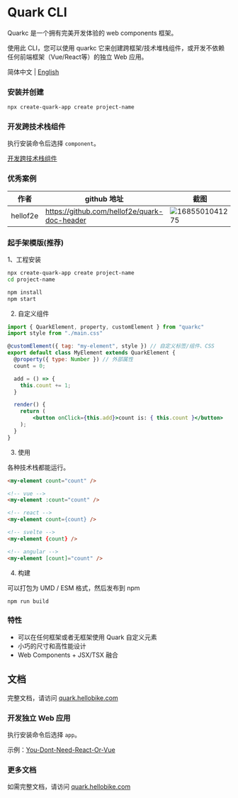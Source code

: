 # Quark CLI

Quarkc 是一个拥有完美开发体验的 web components 框架。

使用此 CLI，您可以使用 quarkc 它来创建跨框架/技术堆栈组件，或开发不依赖任何前端框架（Vue/React等）的独立 Web 应用。

简体中文 | [English](./README.en-US.md)

### 安装并创建

```bash
npx create-quark-app create project-name
```

### 开发跨技术栈组件

执行安装命令后选择 `component`。

[开发跨技术栈组件](https://github.com/hellof2e/quark-cli/blob/main/template/application/component/README.md)

### 优秀案例
|  作者   | github 地址  | 截图
|  ----  | ----  | ----- |
| hellof2e  | https://github.com/hellof2e/quark-doc-header | ![1685501041275](https://github.com/hellof2e/quark/assets/14307551/24dd5626-e6a9-452c-9c95-c2cdb8891573) |


### 起手架模版(推荐)

1、工程安装
```bash
npx create-quark-app create project-name
cd project-name

npm install
npm start
```

2. 自定义组件
```jsx
import { QuarkElement, property, customElement } from "quarkc"
import style from "./main.css"

@customElement({ tag: "my-element", style }) // 自定义标签/组件、CSS
export default class MyElement extends QuarkElement {
  @property({ type: Number }) // 外部属性
  count = 0;

  add = () => {
    this.count += 1;
  }

  render() {
    return (
        <button onClick={this.add}>count is: { this.count }</button>
    );
  }
}
```

3. 使用

各种技术栈都能运行。
```html
<my-element count="count" />

<!-- vue -->
<my-element :count="count" />

<!-- react -->
<my-element count={count} />

<!-- svelte -->
<my-element {count} />

<!-- angular -->
<my-element [count]="count" />
```

4. 构建


可以打包为 UMD / ESM 格式，然后发布到 npm
```
npm run build
```

### 特性

* 可以在任何框架或者无框架使用 Quark 自定义元素
* 小巧的尺寸和高性能设计
* Web Components + JSX/TSX 融合


## 文档

完整文档，请访问 [quark.hellobike.com](https://quark.hellobike.com)


### 开发独立 Web 应用

执行安装命令后选择 `app`。

示例：[You-Dont-Need-React-Or-Vue](https://github.com/hellof2e/You-Dont-Need-React-Or-Vue)

### 更多文档

如需完整文档，请访问 [quark.hellobike.com](https://quark.hellobike.com)
